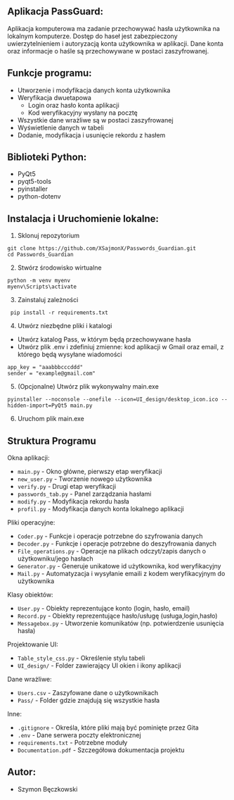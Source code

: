 ## Aplikacja PassGuard:
Aplikacja komputerowa ma zadanie przechowywać hasła użytkownika na lokalnym komputerze.
Dostęp do haseł jest zabezpieczony uwierzytelnieniem i autoryzacją konta użytkownika w aplikacji.
Dane konta oraz informacje o haśle są przechowywane w postaci zaszyfrowanej.
## Funkcje programu:
- Utworzenie i modyfikacja danych konta użytkownika
- Weryfikacja dwuetapowa 
  - Login oraz hasło konta aplikacji
  - Kod weryfikacyjny wysłany na pocztę
- Wszystkie dane wrażliwe są w postaci zaszyfrowanej
- Wyświetlenie danych w tabeli
- Dodanie, modyfikacja i usunięcie rekordu z hasłem
## Biblioteki Python:
- PyQt5
- pyqt5-tools
- pyinstaller
- python-dotenv
## Instalacja i Uruchomienie lokalne:
1. Sklonuj repozytorium
```
git clone https://github.com/XSajmonX/Passwords_Guardian.git
cd Passwords_Guardian
```
2. Stwórz środowisko wirtualne
```
python -m venv myenv
myenv\Scripts\activate  
```
3. Zainstaluj zależności
```
 pip install -r requirements.txt
```
4. Utwórz niezbędne pliki i katalogi
- Utwórz katalog Pass, w którym będą przechowywane hasła
- Utwórz plik .env i zdefiniuj zmienne:
kod aplikacji w Gmail oraz email, z którego będą wysyłane wiadomości
```
app_key = "aaabbbcccddd"
sender = "example@gmail.com" 
```
5. (Opcjonalne) Utwórz plik wykonywalny main.exe
```
pyinstaller --noconsole --onefile --icon=UI_design/desktop_icon.ico --hidden-import=PyQt5 main.py
```
6. Uruchom plik main.exe

## Struktura Programu

Okna aplikacji:
- `main.py` - Okno główne, pierwszy etap weryfikacji
- `new_user.py` - Tworzenie nowego użytkownika
- `verify.py` - Drugi etap weryfikacji
- `passwords_tab.py` - Panel zarządzania hasłami
- `modify.py` - Modyfikacja rekordu hasła
- `profil.py` - Modyfikacja danych konta lokalnego aplikacji

Pliki operacyjne:
- `Coder.py` - Funkcje i operacje potrzebne do szyfrowania danych
- `Decoder.py` - Funkcje i operacje potrzebne do deszyfrowania danych
- `File_operations.py` - Operacje na plikach odczyt/zapis danych o użytkowniku/jego hasłach
- `Generator.py` - Generuje unikatowe id użytkownika, kod weryfikacyjny
- `Mail.py` - Automatyzacja i wysyłanie emaili z kodem weryfikacyjnym do użytkownika

Klasy obiektów:
- `User.py` - Obiekty reprezentujące konto (login, hasło, email)
- `Record.py` - Obiekty reprezentujące hasło/usługę (usługa,login,hasło)
- `Messagebox.py` - Utworzenie komunikatów (np. potwierdzenie usunięcia hasła)

Projektowanie UI:
- `Table_style_css.py` - Określenie stylu tabeli
- `UI_design/` - Folder zawierający UI okien i ikony aplikacji

Dane wrażliwe:
- `Users.csv` - Zaszyfowane dane o użytkownikach
- `Pass/` - Folder gdzie znajdują się wszystkie hasła

Inne:
- `.gitignore` - Określa, które pliki mają być pominięte przez Gita
- `.env` - Dane serwera poczty elektronicznej
- `requirements.txt` - Potrzebne moduły
- `Documentation.pdf` - Szczegółowa dokumentacja projektu 

## Autor:
- Szymon Bęczkowski